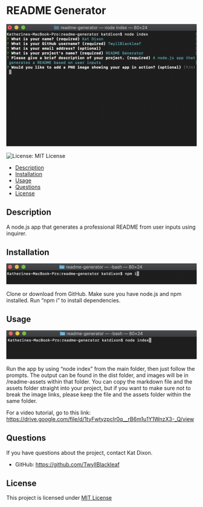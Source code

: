 # README Generator 
        
![A screenshot showing the app in action](./readme-assets/main-screenshot.png) 

![License: MIT License](https://img.shields.io/badge/license-MIT_License-green)


- [Description](#Description) 
- [Installation](#Installation)
- [Usage](#Usage)
- [Questions](#Questions)
- [License](#License)


## Description
    
A node.js app that generates a professional README from user inputs using inquirer. 

## Installation 
        
![A screenshot showing how to install the app](./readme-assets/how-to-install.png)
        
Clone or download from GitHub. Make sure you have node.js and npm installed. Run “npm i” to install dependencies.

## Usage 

![A screenshot showing how to use the app](./readme-assets/how-to-use.png)

Run the app by using “node index” from the main folder, then just follow the prompts. The output can be found in the dist folder, and images will be in /readme-assets within that folder. You can copy the markdown file and the assets folder straight into your project, but if you want to make sure not to break the image links, please keep the file and the assets folder within the same folder.

For a video tutorial, go to this link: https://drive.google.com/file/d/1tyFwtyzpcIr0q__rB6m1u1Y1WnzX3-_Q/view

## Questions

If you have questions about the project, contact Kat Dixon.

- GitHub: https://github.com/TwyllBlackleaf  

## License

This project is licensed under [MIT License](https://choosealicense.com/licenses/mit/)
